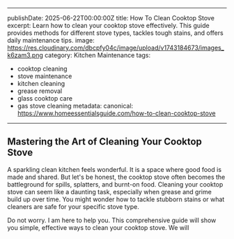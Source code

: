 
---
publishDate: 2025-06-22T00:00:00Z
title: How To Clean Cooktop Stove
excerpt: Learn how to clean your cooktop stove effectively. This guide provides methods for different stove types, tackles tough stains, and offers daily maintenance tips.
image: https://res.cloudinary.com/dbcpfy04c/image/upload/v1743184673/images_k6zam3.png
category: Kitchen Maintenance
tags:
  - cooktop cleaning
  - stove maintenance
  - kitchen cleaning
  - grease removal
  - glass cooktop care
  - gas stove cleaning
metadata:
  canonical: https://www.homeessentialsguide.com/how-to-clean-cooktop-stove
---

## Mastering the Art of Cleaning Your Cooktop Stove

A sparkling clean kitchen feels wonderful. It is a space where good food is made and shared. But let's be honest, the cooktop stove often becomes the battleground for spills, splatters, and burnt-on food. Cleaning your cooktop stove can seem like a daunting task, especially when grease and grime build up over time. You might wonder how to tackle stubborn stains or what cleaners are safe for your specific stove type.

Do not worry. I am here to help you. This comprehensive guide will show you simple, effective ways to clean your cooktop stove. We will